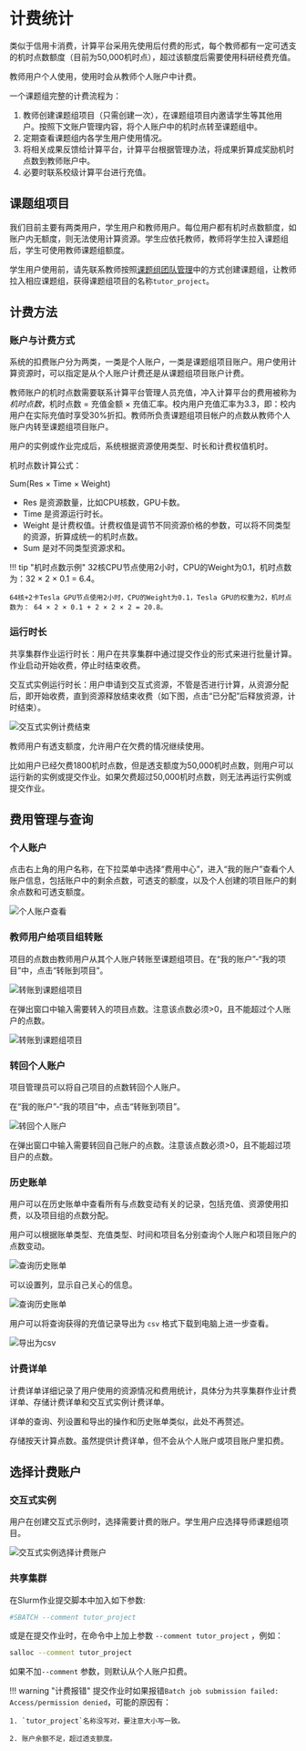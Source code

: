 # 计费统计

类似于信用卡消费，计算平台采用先使用后付费的形式，每个教师都有一定可透支的机时点数额度（目前为50,000机时点），超过该额度后需要使用科研经费充值。

教师用户个人使用，使用时会从教师个人账户中计费。

一个课题组完整的计费流程为：

1. 教师创建课题组项目（只需创建一次），在课题组项目内邀请学生等其他用户。按照下文账户管理内容，将个人账户中的机时点转至课题组中。
2. 定期查看课题组内各学生用户使用情况。
3. 将相关成果反馈给计算平台，计算平台根据管理办法，将成果折算成奖励机时点数到教师账户中。
4. 必要时联系校级计算平台进行充值。

## 课题组项目

我们目前主要有两类用户，学生用户和教师用户。每位用户都有机时点数额度，如账户内无额度，则无法使用计算资源。学生应依托教师，教师将学生拉入课题组后，学生可使用教师课题组额度。

学生用户使用前，请先联系教师按照[课题组团队管理](./project.md)中的方式创建课题组，让教师拉入相应课题组，获得课题组项目的名称`tutor_project`。

## 计费方法

### 账户与计费方式

系统的扣费账户分为两类，一类是个人账户，一类是课题组项目账户。用户使用计算资源时，可以指定是从个人账户计费还是从课题组项目账户计费。

教师账户的机时点数需要联系计算平台管理人员充值，冲入计算平台的费用被称为*机时点数*，机时点数 = 充值金额 × 充值汇率。校内用户充值汇率为3.3，即：校内用户在实际充值时享受30%折扣。教师所负责课题组项目帐户的点数从教师个人账户内转至课题组项目账户。

用户的实例或作业完成后，系统根据资源使用类型、时长和计费权值机时。

机时点数计算公式：

Sum(Res × Time × Weight)

* Res 是资源数量，比如CPU核数，GPU卡数。
* Time 是资源运行时长。
* Weight 是计费权值。计费权值是调节不同资源价格的参数，可以将不同类型的资源，折算成统一的机时点数。
* Sum 是对不同类型资源求和。

!!! tip "机时点数示例"
    32核CPU节点使用2小时，CPU的Weight为0.1，机时点数为：32 × 2 × 0.1 = 6.4。

    64核+2卡Tesla GPU节点使用2小时，CPU的Weight为0.1，Tesla GPU的权重为2，机时点数为： 64 × 2 × 0.1 + 2 × 2 × 2 = 20.8。

### 运行时长

共享集群作业运行时长：用户在共享集群中通过提交作业的形式来进行批量计算。作业启动开始收费，停止时结束收费。

交互式实例运行时长：用户申请到交互式资源，不管是否进行计算，从资源分配后，即开始收费，直到资源释放结束收费（如下图，点击“已分配”后释放资源，计时结束）。

![交互式实例计费结束](../images/billing_instance_start_charge.png)

教师用户有透支额度，允许用户在欠费的情况继续使用。

比如用户已经欠费1800机时点数，但是透支额度为50,000机时点数，则用户可以运行新的实例或提交作业。如果欠费超过50,000机时点数，则无法再运行实例或提交作业。

## 费用管理与查询
### 个人账户

点击右上角的用户名称，在下拉菜单中选择“费用中心”，进入“我的账户”查看个人账户信息，包括账户中的剩余点数，可透支的额度，以及个人创建的项目账户的剩余点数和可透支额度。

![个人账户查看](../images/billing_personal_account.png)

### 教师用户给项目组转账

项目的点数由教师用户从其个人账户转账至课题组项目。在“我的账户”-“我的项目”中，点击“转账到项目”。

![转账到课题组项目](../images/billing_transfer_to_project.png)

在弹出窗口中输入需要转入的项目点数。注意该点数必须>0，且不能超过个人账户的点数。

![转账到课题组项目](../images/billing_project_point.png)

### 转回个人账户

项目管理员可以将自己项目的点数转回个人账户。

在“我的账户”-“我的项目”中，点击“转账到项目”。

![转回个人账户](../images/billing_transfer_to_personal.png)

在弹出窗口中输入需要转回自己账户的点数。注意该点数必须>0，且不能超过项目户的点数。

### 历史账单

用户可以在历史账单中查看所有与点数变动有关的记录，包括充值、资源使用扣费，以及项目组的点数分配。

用户可以根据账单类型、充值类型、时间和项目名分别查询个人账户和项目账户的点数变动。

![查询历史账单](../images/billing_history_query.png)

可以设置列，显示自己关心的信息。

![查询历史账单](../images/billing_history_column.png)

用户可以将查询获得的充值记录导出为 `csv` 格式下载到电脑上进一步查看。

![导出为csv](../images/billing_history_export.png)

### 计费详单

计费详单详细记录了用户使用的资源情况和费用统计，具体分为共享集群作业计费详单、存储计费详单和交互式实例计费详单。 

详单的查询、列设置和导出的操作和历史账单类似，此处不再赘述。

存储按天计算点数。虽然提供计费详单，但不会从个人账户或项目账户里扣费。

## 选择计费账户

### 交互式实例

用户在创建交互式示例时，选择需要计费的账户。学生用户应选择导师课题组项目。

![交互式实例选择计费账户](../images/billing_debit_account.png)

### 共享集群

在Slurm作业提交脚本中加入如下参数:

```bash
#SBATCH --comment tutor_project
```

或是在提交作业时，在命令中上加上参数 `--comment tutor_project` ，例如：

```bash
salloc --comment tutor_project 
```

如果不加`--comment` 参数，则默认从个人账户扣费。

!!! warning "计费报错"
    提交作业时如果报错`Batch job submission failed: Access/permission denied`，可能的原因有：
    
    1. `tutor_project`名称没写对，要注意大小写一致。
    
    2. 账户余额不足，超过透支额度。